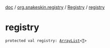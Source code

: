 [doc](../../index.md) / [org.snakeskin.registry](../index.md) / [Registry](index.md) / [registry](./registry.md)

# registry

`protected val registry: `[`ArrayList`](https://kotlinlang.org/api/latest/jvm/stdlib/kotlin.collections/-array-list/index.html)`<`[`T`](index.md#T)`>`